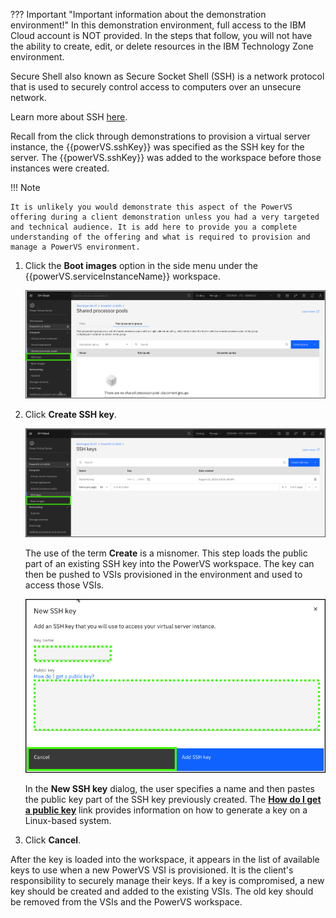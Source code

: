 ??? Important "Important information about the demonstration environment!"
    In this demonstration environment, full access to the IBM Cloud account is NOT provided. In the steps that follow, you will not have the ability to create, edit, or delete resources in the IBM Technology Zone environment.
    
Secure Shell also known as Secure Socket Shell (SSH) is a network protocol that is used to securely control access to computers over an unsecure network. 

Learn more about SSH <a href="https://en.wikipedia.org/wiki/Secure_Shell" target="_blank">here</a>.

Recall from the click through demonstrations to provision a virtual server instance, the {{powerVS.sshKey}} was specified as the SSH key for the server. The {{powerVS.sshKey}} was added to the workspace before those instances were created. 

!!! Note 

    It is unlikely you would demonstrate this aspect of the PowerVS offering during a client demonstration unless you had a very targeted and technical audience. It is add here to provide you a complete understanding of the offering and what is required to provision and manage a PowerVS environment.

1. Click the **Boot images** option in the side menu under the {{powerVS.serviceInstanceName}} workspace.

    ![](_attachments/SSHKeysMenu.png)

2. Click **Create SSH key**.

    ![](_attachments/SSHKeysList.png)

    The use of the term **Create** is a misnomer. This step loads the public part of an existing SSH key into the PowerVS workspace. The key can then be pushed to VSIs provisioned in the environment and used to access those VSIs.

    ![](_attachments/SSHKeysCreate.png)

    In the **New SSH key** dialog, the user specifies a name and then pastes the public key part of the SSH key previously created. The <a href="https://cloud.ibm.com/docs/power-iaas?topic=power-iaas-create-vm#ssh-setup" target="_blank">**How do I get a public key**</a> link provides information on how to generate a key on a Linux-based system.

3. Click **Cancel**.

After the key is loaded into the workspace, it appears in the list of available keys to use when a new PowerVS VSI is provisioned. It is the client's responsibility to securely manage their keys. If a key is compromised, a new key should be created and added to the existing VSIs. The old key should be removed from the VSIs and the PowerVS workspace.